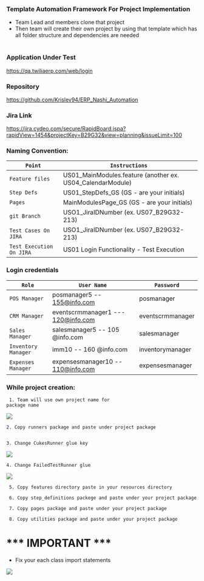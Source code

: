 ### Template Automation Framework For Project Implementation

- Team Lead and members clone that project
- Then team will create their own project by using that template which has all folder structure and dependencies
  are needed
</br></br>

### Application Under Test
https://qa.twiliaerp.com/web/login

### Repository
https://github.com/Krislev94/ERP_Nashi_Automation

### Jira Link
https://jira.cydeo.com/secure/RapidBoard.jspa?rapidView=1454&projectKey=B29G32&view=planning&issueLimit=100

### Naming Convention:

| `Point`              | `Instructions`                                           |
|---------------------|---------------------------------------------------------|
| `Feature files`      | US01_MainModules.feature (another ex. US04_CalendarModule) |
| `Step Defs`           | US01_StepDefs_GS (GS - are your initials)               |
| `Pages`               | MainModulesPage_GS (GS - are your initials)             |
| `git Branch`          | USO1_JiraIDNumber (ex. US07_B29G32-213)                 |
| `Test Cases On JIRA`  | USO1_JiraIDNumber (ex. US07_B29G32-213)                 |
| `Test Execution On JIRA` | US01 Login Functionality - Test Execution               |


### Login credentials
| `Role`            | `User Name` | `Password` |
|-------------------|-----------|----------|
| `POS Manager`       |    posmanager5 -- 155@info.com       |     posmanager     |
| `CRM Manager`       |eventscrmmanager1 --- 120@info.com|eventscrmmanager|
| `Sales Manager`     |salesmanager5 -- 105 @info.com |salesmanager|
| `Inventory Manager` |imm10 -- 160 @info.com|inventorymanager|
| `Expenses Manager`  |expensesmanager10 -- 110@info.com|expensesmanager|

### While project creation:

     1. Team will use own project name for
    package name

![](template-files/package_name.png)

    2. Copy runners package and paste under project package     


    3. Change CukesRunner glue key

![](template-files/cukes_glue.png)

    4. Change FailedTestRunner glue

![](template-files/failed_glue.png)

     5. Copy features directory paste in your resources directory
 
     6. Copy step_definitions packege and paste under your project package

     7. Copy pages package and paste under your project package

     8. Copy utilities package and paste under your project package

# *** IMPORTANT ***

- Fix your each class import statements

![](template-files/fix_import.png)

